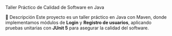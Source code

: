 Taller Práctico de Calidad de Software en Java

📌 Descripción
Este proyecto es un taller práctico en Java con Maven, donde implementamos
módulos de **Login** y **Registro de usuarios**, aplicando pruebas unitarias
con **JUnit 5** para asegurar la calidad del software.
